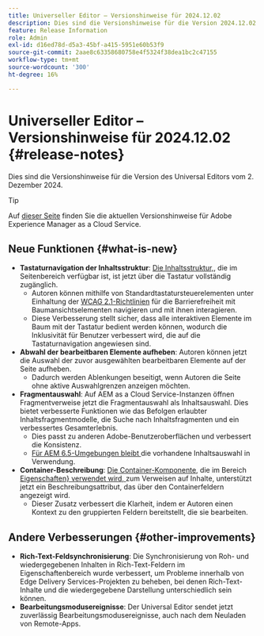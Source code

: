 ```yaml
---
title: Universeller Editor – Versionshinweise für 2024.12.02
description: Dies sind die Versionshinweise für die Version 2024.12.02 des universellen Editors.
feature: Release Information
role: Admin
exl-id: d16ed78d-d5a3-45bf-a415-5951e60b53f9
source-git-commit: 2aae8c63358680758e4f5324f38dea1bc2c47155
workflow-type: tm+mt
source-wordcount: '300'
ht-degree: 16%

---
```



# Universeller Editor – Versionshinweise für 2024.12.02 {#release-notes}

Dies sind die Versionshinweise für die Version des Universal Editors vom 2. Dezember 2024.

>[!TIP]
>
>Auf [dieser Seite](/help/release-notes/release-notes-cloud/release-notes-current.md) finden Sie die aktuellen Versionshinweise für Adobe Experience Manager as a Cloud Service.

## Neue Funktionen {#what-is-new}

* **Tastaturnavigation der Inhaltsstruktur**: [Die Inhaltsstruktur,](/help/sites-cloud/authoring/universal-editor/navigation.md#content-tree-mode), die im Seitenbereich verfügbar ist, ist jetzt über die Tastatur vollständig zugänglich.
   * Autoren können mithilfe von Standardtastatursteuerelementen unter Einhaltung der [WCAG 2.1-Richtlinien](/help/sites-cloud/authoring/page-editor/accessible-content.md) für die Barrierefreiheit mit Baumansichtselementen navigieren und mit ihnen interagieren.
   * Diese Verbesserung stellt sicher, dass alle interaktiven Elemente im Baum mit der Tastatur bedient werden können, wodurch die Inklusivität für Benutzer verbessert wird, die auf die Tastaturnavigation angewiesen sind.
* **Abwahl der bearbeitbaren Elemente aufheben**: Autoren können jetzt die Auswahl der zuvor ausgewählten bearbeitbaren Elemente auf der Seite aufheben.
   * Dadurch werden Ablenkungen beseitigt, wenn Autoren die Seite ohne aktive Auswahlgrenzen anzeigen möchten.
* **Fragmentauswahl**: Auf AEM as a Cloud Service-Instanzen öffnen Fragmentverweise jetzt die Fragmentauswahl als Inhaltsauswahl. Dies bietet verbesserte Funktionen wie das Befolgen erlaubter Inhaltsfragmentmodelle, die Suche nach Inhaltsfragmenten und ein verbessertes Gesamterlebnis.
   * Dies passt zu anderen Adobe-Benutzeroberflächen und verbessert die Konsistenz.
   * [Für AEM 6.5-Umgebungen bleibt ](https://experienceleague.adobe.com/de/docs/experience-manager-65/content/implementing/developing/headless/universal-editor/introduction) die vorhandene Inhaltsauswahl in Verwendung.
* **Container-Beschreibung**: [Die Container-Komponente](/help/implementing/universal-editor/field-types.md#container), die im Bereich [Eigenschaften} verwendet wird, ](/help/sites-cloud/authoring/universal-editor/navigation.md#properties-panel-properties-rail) zum Verweisen auf Inhalte, unterstützt jetzt ein Beschreibungsattribut, das über den Containerfeldern angezeigt wird.
   * Dieser Zusatz verbessert die Klarheit, indem er Autoren einen Kontext zu den gruppierten Feldern bereitstellt, die sie bearbeiten.

## Andere Verbesserungen {#other-improvements}

* **Rich-Text-Feldsynchronisierung**: Die Synchronisierung von Roh- und wiedergegebenen Inhalten in Rich-Text-Feldern im Eigenschaftenbereich wurde verbessert, um Probleme innerhalb von Edge Delivery Services-Projekten zu beheben, bei denen Rich-Text-Inhalte und die wiedergegebene Darstellung unterschiedlich sein können.
* **Bearbeitungsmodusereignisse**: Der Universal Editor sendet jetzt zuverlässig Bearbeitungsmodusereignisse, auch nach dem Neuladen von Remote-Apps.
